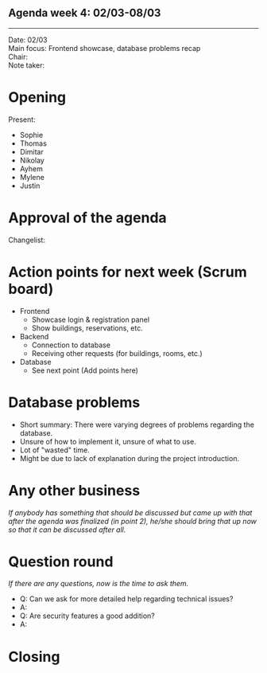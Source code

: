 ## Agenda week 4: 02/03-08/03

---

Date:           02/03\
Main focus:     Frontend showcase, database problems recap\
Chair:          \
Note taker:     



# Opening
Present: 

- Sophie
- Thomas
- Dimitar
- Nikolay
- Ayhem
- Mylene
- Justin
# Approval of the agenda

Changelist:

# Action points for next week (Scrum board)

- Frontend
    - Showcase login & registration panel
    - Show buildings, reservations, etc.
- Backend
    - Connection to database
    - Receiving other requests (for buildings, rooms, etc.)
- Database
    - See next point (Add points here)
# Database problems

- Short summary: There were varying degrees of problems regarding the database.
- Unsure of how to implement it, unsure of what to use.
- Lot of "wasted" time.
- Might be due to lack of explanation during the project introduction.
# Any other business
*If anybody has something that should be discussed but came up with that after the agenda was finalized (in point 2), he/she should bring that up now so that it can be discussed after all.*


# Question round
*If there are any questions, now is the time to ask them.*

- Q: Can we ask for more detailed help regarding technical issues?
- A:
- Q: Are security features a good addition?
- A: 


# Closing

